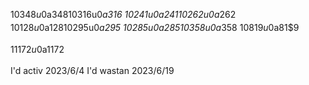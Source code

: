 1‌$0‌$3‌$4‌$8‌$u‌$0‌$_‌$a‌$3‌$4‌$8
1‌$0‌$3‌$1‌$6‌$u‌$0‌$_‌$a‌$3‌$1‌$6
1‌$0‌$2‌$4‌$1‌$u‌$0‌$_‌$a‌$2‌$4‌$1
1‌$0‌$2‌$6‌$2‌$u‌$0‌$_‌$a‌$2‌$6‌$2
1‌$0‌$1‌$2‌$8‌$u‌$0‌$_‌$a‌$1‌$2‌$8
1‌$0‌$2‌$9‌$5‌$u‌$0‌$_‌$a‌$2‌$9‌$5
1‌$0‌$2‌$8‌$5‌$u‌$0‌$_‌$a‌$2‌$8‌$5
1‌$0‌$3‌$5‌$8‌$u‌$0‌$_‌$a‌$3‌$5‌$8
1‌$0‌$8‌$1‌$9‌$u‌$0‌$_‌$a‌$8‌$1‌$9

1‌$1‌$1‌$7‌$2‌$u‌$0‌$_‌$a‌$1‌$1‌$7‌$2

I'd activ
2023/6/4
I'd wastan
2023/6/19
